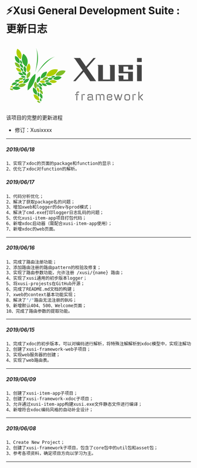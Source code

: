 # ⚡️Xusi General Development Suite : 更新日志

 <a href="https://github.com/Xusixxxx/Xusi"><img align="center" style="margin-right:20px;" src="data:image/png;base64,iVBORw0KGgoAAAANSUhEUgAAAZAAAAC0CAYAAAC69XpYAAAgAElEQVR4nO2d%0Ae7wcZZnnv53NZNlsNhMyGTaTybAxYg4TEdNIkZL7AYpbBBqKq6iAioUgiiAi%0ARqTRyUSByCLXBhUBQREKm0uiUsgBjbFCIR2jIIdhYpbJJ8NmMiGTzbLZTDa9%0Afzxv5XQ61ffrSZ7v53M+fU7XW1XvudXzvs/l96SKxSKKoiiK0ihjej0BRVEU%0AZXSiBkRRFEVpCjUgiqIoSlOoAVEURVGaQg2IoiiK0hRqQBRFUZSmUAOiKIqi%0ANIUaEEVRFKUp1IAoiqIoTaEGRFEURWkKNSCKoihKU6gBURRFUZpCDYiiKIrS%0AFGpAFEVRlKZQA9IGLN+e3us5KIqidBs1IO1hreXbs3o9CUVRlG7SMwOSL6S+%0AnC+kjunV/dtJ5IbbgX16PQ9FUZRu0hMDki+kpgI3AL/IF1IP5Qupib2YR5uZ%0AZPn22F5PQlEUpVv0agfyMSB+2H4Y+H2+kJrTo7m0ixXAcb2ehKIoSrfolQE5%0Av+zrfYFf5QupUfsAjtxwDXBIr+ehKIrSLbpuQIz76sCEQxOAp0Z5XOQvez0B%0ARVGUbtGLHcjhVY7tBTyRL6Rmd2sybWaT5dv793oSiqIo3aAXBuR9NY5PAH6S%0AL6TGd2MybeYV4OReT0JRFKUb9MKA7FfHmFnATZ2eSAd4Azih15NQFEXpBr0w%0AIFPqHHdpvpBKipX0M28Ch1q+rQWaiqLs9vTiQbdXA2NH2y5kHfL9aVW6oii7%0APf2+Uj5+NO1CTEX6W2g6r6IoewC9MCAbGxz/6Y7MonOsAeb2ehKKoiidphcG%0A5K0Gx5+ZL6RGk0TIOuCgXk9CURSl0/TCgPyxwfFTgIPL37R8e5Ll2/UG5LvJ%0ARjQGoijKHkAvDMhLTZxzZMJ7NwC/t3y73+RPNgOTLd+e1OuJKIqidJJeGJAX%0AgS0NnvP+0i9MtfdngKlAYPn2lW2aWzt4x7zWU++iKIoyaum6Acmki1uBJQ2e%0AVu4Supad577I8u1bW5pY+/hf5lUNiKIouzW9SuN9qMHxU+NPLN+ehkjAl/NZ%0Ay7dva2lW7WGTed23p7NQFEXpML0yIE8iVdv1Utpw6kJGeomU8xnLt7/S7KTa%0AzF/0egKKoiidpOMGxPLt/Szf3qn6PJMubqP5KvMLahz/uuXbH2ry2u1kcq8n%0AoCiK0km6sQO5A/hXy7fvt3y7tD7ibuD1Oq+xAcDy7ZnUlyL7oHF19ZJ+TDFW%0AFEVpG90wIAcA45E2tr+1fPtRy7enm13IJ+q8xjrzenyd4ycBdzU2zbYz6nYg%0Alm+P6wPDqyjKKKEbBqT8gXQm8EfLt8/OpItLgRvruMZr5rURiZBTe+zK6ned%0AsR1Yvn2g5dtHAvtGbri21/NRFGV00FGJEMu3J1Y4NAF4xPLt/efP5FpgDtV3%0AF78zr3ManMJCy7eXGJHDbjHOvFb63vsCy7fHAWcD+wBLIjf8ZY+npCjKKKPT%0AGlNbaxy/YcGquf9h/szlpwMBcGiFcc+Z15kN3v8A4FQg3+B5rfCfu3ivhrF8%0AewJShGkBCyM3/EGPp6QoyiilowYkcsMtlm9voXoPkK8uWDX3lfkzl58EPMqu%0AO5G1wEqTydXMqv5zdNeATOjiverGGI6rkRqahZEbuj2eUldwHOdgYCGt/a1v%0AAs4JgqBRBYWO4DjOFOB+JLZYylbg4iAIGkmRV/oMx3FyNKantyUIgpM6NZ9q%0AdEPl9g1kJ1CN7y5YNfe982cun4ek915RcuxHmXRx+4JV9j5N3v9oy7dnRm64%0AqsnzG2Vc7SHdw/LtscClwHXA88AHIzdc39NJdZEgCF5yHOcW4BFaM+6LgMva%0AM6vmcRxnL2AxyT1nLlDjsVtwEAkCslXY3KmJ1KIbgd6X6xgzAbgjky5uy6SL%0AnwdOAlabY3eY11bmenYL5zZKvEvaVHVUF7B8+2TgFUR48rLIDc/ak4xHTBAE%0AS4AjkF4tzXKp4zj1ZgF2BMdxxiCGMMl4XB8EwQNdnpKyh9MNAxLUOe5Dlm/b%0AAJl08WfA3wJuJl2Mdw7bWpjDvBbObZTYrdAzd4fl21Mt334UWamuA94XueGP%0AezWffiAIghVIFl8rWWb3OY7TS5XlW5GYXjnfC4Lga92ejKJ0w4AsoXYwPeaq%0A+JNMurglky4+XnJsQwtzOKS8Gr6DxA+Yd6qO6hCWb1+I9Fw5E7gZOCpyw1ZW%0A3rsNQRCspf7aoySmAbk2TachHMf5ApL8UM4zwMVdno6iAF0wIJEbbgDqXf2e%0AWin1N3LDd2h+VT8O6FZv9biAsNHWvS1h+fY0y7d/DtyHxLbcyA2v7nIKc98T%0ABMHPgHtauMTZjuMkiXl2DMdxzga+mXBoJeAGQaC/Y6UndKvYbSFQzx/5OEwW%0AluXbj5jitlLqlT5JYv8Wzm2EWMJkXdVRbcTy7eORWpnjkaLLD0Ru+Hj1s/Zo%0APg+0klRxh+M409s1mWo4jnM4knFV/r+6BjgpCIKeBVAVpSsGJHLDVxHtq3o4%0AzDSMOht4wfLt0pXXaxXOqYd3t3BuI8QG5J87fSPLt8ean8/PzX1/BliRG7Zi%0AaHd7giB4B/go9S1qkpiEPNQ7iuM4s4An2DUNfhNiPFQ1QOkp3ZTbuAZJ6a3F%0AAcCMkq+/aPn2LebzX7dw/46LG5rq7jiI/laH7zUZ+AXwRfPW3cC8yA11RVoH%0AQRAsQ2JEzXKM4zhX1B7WHI7j7AP8lF011bYCpwdB8IdO3VtR6qVrBsQ82Fxq%0Ap7dOZ9eV4RXGTdOK3EY3CvxKjVTHVodmhxYx0iv+6sgNP63xjoa5DokjNMtC%0Ax3Fmt2syMY7jjEcy6JKUFy4OguC5hPcVpet0VfAvcsOVwOlUD4aPJzlff0Hk%0AhisqHOsXSv3iqztxA2NIlyMPly1IsLyVlfQeSxAEWxFXVr1ZguXsBTzoOE7b%0ACnJLaj2SCsm01kPpK7quGBu54XNIUVdFF4+JmZQHoQ+2fHsW9Wd0ldON1Xnc%0AencbjXVcrAvLtz+MrEwnIju5eRosb40gCFYC17dwiYOQQs12cRuQpCKttR57%0ADqcA/62Bj7/tzTQ7LGWSHRqYgqQfvgX8HliaHRxeE7nhS5Zvvx+4l10Lo2LD%0A8R3gy2XHbKTPx5VNTKcbWVGxdP2qdruTLN++BKnKHwOsR4zHi+28xx7Mjcg/%0AbSUxz1p80XGcp4IgCFuZhOM4X0RkZ8rRWo89iCAIOho/bSed3oFsAz6OGIIf%0AAv+UHRpYnh0a+Pi8yW9vjNzwNKRKvFTuJE6v/Ca7xhH2idzwDaQ4sVE6nhUF%0A/LV5rSdZoG4s3/4SYjjHID+To9R4tA9TR/FRmi/+HAs8ZGIXTWFqPRYmHNJa%0AD6Vv6agByQ4Ob2RX//IhwHeBP2aHBk6M3HBJ5IYfAA4DbkcyT4jccBO7xkvi%0Af/BmXA6tpADXS7wDaVuGjDEe8YNlFXCYcfEpbSQIglWUKCE0wUxEaqRhtNZD%0AGa10IwZS6WE3E/hpdmjgluzQwJjIDZdFbnh55Ibft3z7OMu3Z5tV9mGMBKTf%0AAIjc8CXgsQbnsSPbJl9I7ZsvpBY1eH49zDCvv6s2qF4s376UnY3HUZEbrm7H%0AtZVdCYLgbsRd1CyfdBynoS6YjuPsj9Z6KKOUbhiQWqm3VwA/yQ4NlMZjFgGv%0AWL79J6S6ei7S16P0Wp+jfsXb1XGr1nwhtR/wG+DKfCH1yTrPr5cZ5rWV1FAA%0ALN/+FCNKxLHx6OcMtN2Fi2hNd+1e06+jJlrroYx2umFA/DrGnIr4+GNi5d0Z%0AyAq8gASmd7izjEG4vM45PAuQL6SmAkOMuJoW5gupdrae3Rf552/JXWb5dunP%0AQ41HFzEr/lb6fkxFkkOqUlLrMSPhsNZ6KKOCjhuQ7ODwL6nsxirlk9mhgY+Z%0Az8uD0NOAp4xLZweRGz4AfK+Oa/8kX0iNRYxZaa3GFJIVThvG8u1pSDB1ReSG%0ATUvPG0n7R5DfzZuo8eg6QRD8iObTxQEyjuNcWOmg1noouwvd6EgIEvR+tI5x%0At2aHBp6GvX9DchOoOyzfXhe5YWn849OIUGKlFMx1iF/7ixXGXJ4vpL6RSRdb%0AzXKZYV6bzo6yfHsm8BTiD18LHKvGo2d8Gqn0n1prYAVudRznuQodAu+gi7Ue%0AjuMcgKg0N8PcdmSAOY7zCMmV9bVYEARB1ZbULX5/3WBNEASn1xrkOM6hNJeI%0A8U4QBEc1cV7LdMWAZAeHH8sODTwLHFdj6CREM+tWJA6StEO61/Lt5+POepEb%0AbrV8+yTENXVQwvjvzZ+5fCoiW5HEVOBooFWXwX7m9TfNnGxk7H+K7IrWAyeY%0AlGWlBwRBsMFxnIswWYFNMBF4ENjpH9txnC8BlySM71itRxAEf3Ac5x1GpG96%0AwVPIz6NRaray7pPvrxp1NSELgmCZUTWY0+D1d+uWtjEXUF8x36fmTX57PfD9%0ACscnAfNL3zApvw6wtGzsFuAW4Fp2zXIppR0dC99jXhsuJrN8ewxSJzMLSQw4%0AIXJDDaD2GNM75DstXOJI0wgKAMdxzgUWJIzrRq3HNR28dk2CIPgBbUxvT6Cn%0A318bubbXE2iErhmQ7ODwWuRBXStzahJwImIkKjVlutAo3wJg+faZ5lOHnX3X%0At8+fuXwLUsxYjcNrHK+HWcC6yA2b6TOxADgZMXjzIjesp4+80h0+R2u9QxY4%0AjnOA4zhH0sNaD1Ml31KlfBu4pfaQ5uiT769lzKKlGzVrbaGrWljZweGXgEFq%0AK9UeG7nhW8A5JPdCn4TZrlq+vS/wEKJOOy1yw3MADwlAfx3IUH33Ae1pNrUf%0A8HyjJ1m+nQG+hGh1nRO5YfkuSukhpnfIBTSvpTYOif89YT4vpdu1Hr0uSOz0%0A/Zu5/gOIt6ORj063q+7176luuhVE30F2cPjl7NDA+5He0mdUGHYQQOSGz1i+%0AfRqSsVIux34gkp57DfKPORP4heXbVuSG91i+/UDkhlvyhdQpdUxrYr6QGp9J%0AF1v5w9gfqbCvGxM0j4N/F0du+GQL91c6RBAESx3H+RbwhZqDk0laoGitR39w%0AUaOuQ8dxjmOk788eTdfVeAGyg8Prs4PDLnAsycHruE6DyA2XAO8Fyh+u/83y%0A7bHAR0rem4HsRiipGalXIK/pehDLt2cgf1DPN3BOvDKdBMyP3LCedGSld8yn%0AvT58rfVQRj09MSAx2cHh57KDw8cC70J8zT9GAopbASzfXmD59peBrUZ48b1I%0AF7mXkW2eza4P/uON7Dn5QmoSJcaoBtV6lNRiNvBWgxpVi5Cd1j2RG/59C/dW%0AuoDpHXI+zfcOKUVrPZTdgq66sPKF1G2MpNq9hRQYvjBnEs9k0sVvA98uO+V4%0ApNhqvuXbN0RueCNwdXzQSJwncQPwMPUbD2jN7zibBjSULN8+GSlgXILUGyij%0AgCAIVjqOcwPJmVT18qL29VB2F3qxAznQfByP0cEC/jlfSH0zX0iVawLFvsnx%0AwDct337IpLzGvIdk9rN8+2jqyCE3rMmki01XjwPvA4J6Blq+PRXJxnkZOEvb%0A0I46vkFr2T4HO45zTLsmoyi9pNsGpFJR1kSkUvwf8oVUaWC9vAr7w0hmVUy1%0AHdQ8kjO4kmhV/PAAjN5WHdzPSLpup7M5lDbTht4hY4D7HcdppwabovSEbhuQ%0AZ6jSyhZRJfXzhVTcIvTXCWO+ZPn2gebzav7oOdSvqjpU57hdMDuibSbtuNbY%0ATyE1J6fUM77b5AupvfKF1JR8ITXDfEzOF1Llqad7PEEQvEGJK7UJprOzeKii%0AjEq6GgPJpIvbTB+Om2oM/Wq+kPp3mPsdpDNh6TzHII1/LgD+WOUaM6m/L3kr%0A6bMz2LUCfhdMptYi4PzIDVe0cL+2YFSIj0P6rRyC/LySYkbb84XUm4jA5YvA%0Ar4BnW3T5jXqCILjTcZzTEFdsM3zYcZyfBEHQaF8bpfe8zK7ekWrstnp2Xa8D%0AQQLlFyOV29X4+vyZy19csGru7UispJSMWflXS6scm0kXN+cLqdUkS2bHLMuk%0Ai6/XmEs15lAj/mHmeh/wzcgNqwrDdRKjSHwG8AlE/6ue3cUY5Oc3AzE4G4G/%0A7MgERx8XAa9Qp9ZRAjnHcZaOph7YCgRBcFqv59AvdD2InkkXtwLnUV/a7Hft%0AP//nhUD5in0iUvn9ErX1tWo1tKq1G6rF/tSu//gskub7dy3eqymMa+oK4J+Q%0Aoszjqc94JPHYnr77iDEV5J9v4RKT6W8VWUWpSi92IGTSxZfzhdQ5SH+OanOY%0AfuxfvPmx8N/+6gSk+U5p/4TJkRtut3z7e4gUSDmrzesTwMcSjgO8mEkXW90R%0AbC5tdFWO5duzkN7uJ7R4n6bIF1JnArfRvCx5OVWbJWWHBuYAxwAWYuT3RaRk%0AxiKp0usRd9hK4AVgaXZwuJUanJ5h+nqc1+JlTnQc5xLTTldRRhU9KyTMpItP%0AIg/VWoHuyyI3XAccAXyNkeyX+KGziGSBxti9taTCPbbRnhqM9ZUOGNfVQkTj%0AqqsPSRMMfwqpdm+X8ViWSRd36XeSHRqYkR0aWJgdGvgnpHvkIuBcxODvg+wY%0Ax5vPZyMdKL+CuP7+JTs00JAETB9xL83HQEpZ5DjOfrWHKUp/0dNK9Ey6+BxS%0AQ1EtkDgjX0gdFLnhlsgNrwf+Cln1vQFg+oIkZcT83NxjC3B7wvFrM+liS6q3%0ApqajWkD8M8BN3c64yhdSNvA7kpsWtcINpV9khwamZ4cG7gf+EdkFTk88qzoT%0A6PHfYTM4jvMVaqs818t44EGzo1GUUUNPXFilZNLFtcBZ+UJqDrIjyLBrAeDh%0AwMsmDfYmJO5xmuXbvwB+ZMQTj2BEF2s98LOS8xcBlyLNmgAeyKSLNwNkhwYm%0AZAeHm61C3ydyw8QaEsu390fcW22TmDZNpw5G6k7+whjUnTB1NA9RW4G4UZ7N%0ApIvPAGSHBsYgiQ1fp3VRue3ILm3U4DjOR9i5HilmK83HlmzECKusTXf5sOM4%0AnS7m3RwEwW4plNpzAxKTSRdXIDLsXr6Q2g/xn++D/FPGq/w1iDskDqKfCyyy%0AfPt24HLkn/dsYGHkhltLrr0pX0hdhRTxPQBclB0a2Bd5CJyaHRr4qyb98Im9%0ATYzr6ujIDVv2a1u+PR75Pi9ADGm8St2EtAreQb6QOhcxHu1eyW7BuPuyQwNT%0AkOZXtbpL1sud2cHhVrLguorjOEeTrLq8HmlV8EPEwDfD9Y7jLAmCoOdp3nsQ%0AzXRJbJQ3aK1UoG/pGwNi3EGzgEkwdxtiLJ4vix2EyIq19AE5EfgycCZwGlIU%0AuEsXuUy6+EC+kNqcSRcfzw4NfAppbhOvno+kAS2rEirVmRxN5Y6KdWHUeq9A%0A5OrLJV6gLIstX0idjPwzdMINck0mXXwjOzSwH6Im0C5//WpGUQc2x3FmI9I7%0A5buMLcApprXqR4HlCWPqYRzwkOM4aSPeqCh9TV/4XC3fvgn4ZyQr5wkk4+p3%0AwL9avu0bXSsiN9xA5ZTZWUiR2y8jN0xMM12xcVY+OzRwB9KLpNT1cnDS+Fok%0A6VgZQ/haK0Fzy7cPRr7/b5JsPKCkoj9fSO2PpOd2YkHweCZd/LYxHi/QPuOx%0ADTivBfdhV3EcZypiPMtrPrYD55uOeJjdww00z2zk964ofU9fGBDk4ZfEeKTw%0Abcjy7Z9bvj2d6nUbU4CnTKwgibuQWEg576p7prXZErlh0x3mLN/+OPAbandJ%0AfA0gX0iNR4xuecOtdrASuCA7NDAZSUpoRN24FhdnB4dHRQtSx3HGI4uafRMO%0AXx0EweNl77UquPhZ4ypTlL6mLwxI5IYvUT0TCyRd8rfIyruau2kmCSvA7NDA%0ApcCnKpzTNmG7yA0r9XGvieXbX0D86/XsJH5jXhdSu6q/GV4Hjs2ki5sRAz+z%0Ajdf+XHZw+PttvF7HMJlRj2K6ZJZxexAE3yp/UwUXe8ZpwJ934aNbLYj7nr6J%0AgSAB9IOpLjuyD1I7cBoiCV+pvuESy7cXRW64BiA7NDATycSqRFOV1ZZvHx25%0A4fPNnJtwrY/RWFX8knwhdRBS5d5uVgAnZdLF9dmhgc/SvoD5NsDLDg6Ppu6L%0AdwEnJ7z/ZBAEl1c6KQiCNxzHuRq4o8n77osUgF7Q5Pl7HKZ/fcfpQtbWqKEv%0AdiCwI77hUFt4bApwK1KEWEnGZC92bnW7kOpprbXkUHbC8u0Jlm/fR5syOCzf%0APogaFd5lrIjc8HWqG8VmeRo4KpMuvpUdGphK+1Js1wCDo8l4OI7zJZJ3rS8C%0A59Q6PwiCO6lf5j+JjzmOc0btYYrSG/rGgABEbvgG8AGkerwaByMihhaVta5O%0AAamSRlJ7q1FN1XcnLN/eF8myuZA2uL5MX/cHaSxr5458IXU0ku3VLrYh2Van%0AZNLFOD35Blqv8wC4B3hfdnC4pmpxv+A4zrkkdx5cBcwLgqDeJIkLEAHKZsk5%0AjlNvYzRF6Sp9ZUAAIjdcF7nhPOBY4DlGuhKW8/nIDd+M3PAo4CxgWdnxOBf/%0AI9SmrgebyY6KkEwZaM/P75KS69XDaqSWpZV+FOUsA96fSRdvjN8wu49WK62f%0ABNLZwWEvOzjcykO0qziOcyRSM1T++90AnBQEQUX5mnKM4OJlLUxnCiq4qPQp%0A/RQD2YnIDZ8DnrN8ezJSpTsTcUNtRh6iy0rGPgY8ZrK0Dgf+Fphk+fa4eZM5%0Aqcat3sgODr9aaz6Wbx+DZOKUusJa8oWaWo/5DZ521fyZy/ch2S/fKK8C8ysI%0ASm4HrkNkYw5MOF6JlUAe+G52cLjefix9g+M4+yNZbZVqPRouegyC4GHHcU5H%0AapWa4WTHcT4VBME9TZ6vKB2hbw1IjImNLAEwBmI2sio72vLt10wsIB67BvhR%0A/LWR3EjKnimlZme4CsajHZxJY0KHP47c8PF8IXVlC/fcivw878iki88CWL49%0ACUk/3uGWyQ4Or0PSUb9h0ngPRVKL38OIOOIWxD3zPxDxyhezg8OjtreFcRVV%0AqvX4aBAE5bvcRvCQxU2zwpaLHMd5NgiCVS3MYbfEcZwDqNGTpwp/bbLmlCbo%0AewNiYgSfRKQ0dlkJW769BglAfytyw/KitKnUDp5XXdVZvn0IlY1Hq26ZjzYw%0AdiXSCAqkI9qdyEN9NtXjJ9uQh3uIVOkvWbBq7lbgYwtW2S8g3Qj3ArB8exVi%0AXG4rNczZweENSHD9afP7mACtpSz3GyW1HjMSDl/TaufAIAg2OI7zCXOPZpiA%0ACC4eoQ+8nTEKAC/RfvFQpQZ9b0AQccVqu4TpSLDXs3z7/LK02lqd4j5XrRLa%0A8u39qL7zaDR762Bge+SGL1u+vRf1B8FXAfNiA5lJF5+npCI/X0hNR34O45Hd%0AwSZkd7AGWJNJF3c8cEzG16Mk13XMRBSEfaQOJB5/OrJ6nk2J0KXl29sQd+JL%0AyArwSaOOPKowtR6PkKxIcGcQBDe34z5BECxxHOc7yIKoGQ4FvojsDJWduRZx%0A6/ZdXHd3pu8NSOSGj1m+fTPwhRpDpwGB5dtu5IaxcFk1PaHvZweHf1TpoHHr%0A/JQRBd8k6npYWr59AKK9dRwSAL8AySKrxyX2MmI83jJChjYiJ7I38O/AWpj1%0Acj1V3ZZvH4lUlFe777XAUlMRfxXVA/xjzVxiYcttlm8/Bnw9csOacaU+4jaS%0AV69PIiKd7eTzSMOtZgszbzCCi4kq0HsqZheyDFnoKF1iVFjryA2vRjJZahUK%0AjQUesnw7fuhXesD/DPFJJ2LUdB+itu7TGzWOY/n2FUgFfVyMF/+B15N5dfef%0Aj/1/R8yb/PaR2aGBXwH/AjyFGKOvImrC3yU53bR8HlOQnUUl47EVcRMuBX5v%0ArttIdhjIz/9c4BXLt+8ySsJ9jeM4XyBZ3uYl4Lx2u4uCINiMLCCavW4suNis%0AbPzuzKjsbDmaGRUGBCBywzuBAeDbJHcY3AQ8DBwRu1FM6mi5m+kHwGnZweFq%0Au5OvUF+W0z9WO2j59l3Iw770n32myb6qFkx9EThs3uS3c4dP3PRrxL1SbWVV%0AT0HjBOBxdjWqbyENt96DuKdeoLYOVz0cRJMV/t3CcZyzSRYuXI3UenSksjkI%0AgqXALhIoDXAAo6yHirJ70pcurOzQwGyk0jfe6o8DNs6bzErg5/9eTL3rmbcn%0ATUXcVuMRWfXXS3uAlLAMiaNsAK6qpcFk+bZNWZ+NKrxW5To3ITUeSUwG/kvZ%0Ae5uRAHYucsPnskMDH0F2AbVWmqswOmJGRPJcYB7yAJ+E7DhWIyvqJxCXzBQk%0AVrIhcsN1Zsd1H5V7xzfKauD0Cr+PvsBxnEOpXOtxQhAEDcW3mmA+cCLN9w65%0AwnGcJ4IgqFRIqygdp68MSHZoYBqyYk+qHJ+CuJTO+LNU8aZ5k9++Drg9Ozi8%0A3WQGHWz59gxgdVkXwPsQF9LttYrZLN+eQGMNmV6qcJ0zqB6zGWvmdCfwD+Y6%0AL8YP3OzQwIXUXzx2+eINe7PYt69EkgmSVHlL4xRrgGsjN/xByfF7aZ/xWAU4%0ArSgSdxrHcWYhrsByd95W4PRmaj0aJQiCrS32DokFF99n3GKK0nX6xoBkhwYO%0AQYLWlfpflDIRmPfKO+PvtuTBeRUjwe5vUSKlvXjD3k8jD80zFvv2u5EH7Fbg%0ArsgNy3PqF1B/cHNNUsaR2QXUqi3ZEBc/lh/IDg3Y1K+LdfviDXu/iLidDq3z%0AnOnAg5Zvn4T44i+hfb29nwXO6+dMLMdxppD8d7YduKCbK/ogCFY4jnMDdcSw%0AKjADSQC4qG2TUpQG6IsYSHZo4EAkDbQe4wGw5PX/85/OX73lP/4U8QWXZko9%0ABKJZZfn2LUijqt8i7qAvI+q1X6Dsezfpqp9pYNqVisquYtee7qWsj9ww0bee%0AHRoYh+w86jHsjwGfQ2pj5tQxvpxXTOOtkAo7qQbYhCQ5nNDnxmMvJC07aZFw%0AbRAEFbPyOkirvUMudBwn067JKEoj9MsOZB3i/z+3xrgNiJvm9n/4P3t9F4mR%0AlPIA8JoxHJ+h8ve3zgg3AjuyrnI0ZlCHyt8wwfGkjJ5Sqj2sP059AexvAQEg%0AolIAABv4SURBVFdnB4e3Z0XuJY3sWo6s49zXgE/H9TKmF4tl+XYGMX6NpEGu%0ARX5u3x4lRYU/RAony7knCIIbE97vOEEQbDeurN/RvHDlvY7jLOtQ3Gas4zjt%0ASoboiwVrGe38/vY4um5ATGrn4YhPfiLwDuz9GvBpE9e4AHHH7If8Q61DHnpP%0AAY9lB4c3W759IKKGW8qzSPykQO0GS0+Xff1hGm9r+1zCe8dRvW4Eqlci16o5%0AWIkUPz5f+qapGj/K8u3DgfOR5lszGPmHXYvsmB4EliS1/I3cMA/kLd+eidRE%0AfBBJ452G+Oi3IxlcbyBG8OfAsqS2vv2I4zi3IskU5SxB0pd7Rht6h0xBFhCn%0AtW9WO/i/HbhmP7G7f38dpWsGxPLt2Yg4X4bkWoRtizfsnQcWRG54XY3LnV/y%0A+VqkL8YvETdYrQc4lMQYTEV4oz7oVaVSHyUcW+O8bcCPkw5khwamk9wydg1i%0ArB7KDg4/Azsk5T8EvBeJ6WxC3HRPR274aTMmlhzZErnhFtP69mTgtnwhdSAS%0AC5mEZH+tRYQVh+bP5MlMuvhtJF16t8BxnCtJbrz1MnBWP0iDBEFwpxFcbLZ5%0A16mO43w8CIJR029FGf103IAY99DXgS9RfQs7FhEXPMPy7bMiNyzvM13KQ8Cv%0AkPTdPyDd25ZTn/F4vixL6xKSe11XI0m9FmoLN34vcsOd3Az5QmoiMGXOJMYB%0Af7Ni46zxjEiwvJUdHI57c2D59izEWFbS/Nlm+fYPgKtNLGJjvpCami+k5iM7%0AtqQMrYmI4ToYycTali+kfgx8PZMuVkxTHi2YhkxJnR7fpIO1Hk1yAfAKtSV4%0AKnGr4zjPBUGwun1TUpTKdNSAGOPxIOIiqpdfYlxM+UJqNhLniBVgNwLD82ey%0ANJMuPl1yjx9SPXAds5USN5GJWVzTwNxi/ArvT69yziZMfYnZAXiIq2mnavc5%0Ak15fg7hV7sukizt2OSY1+EGq+8nHIoYiAB7OF1KfQQrlGvGtj0V+X+fmC6mb%0Agesy6WLf1nNUw3Ecm+S07I1IrUdfKQcHQbDWcZzLMIkgTTAB+Rs5on2zUpTK%0AdHoH8jEaMx7f+/Ox//eyz+y74ox8IXUdVaQ08oXUy8AgzP0wog9VD9dEbviH%0Akq8/TuPy2qsjN6yUgVUtn/+y+TOXj80XUk9RXTV0OtJG9VP5QupnwOULVs2d%0AilSj1/p9bQW8yA0fzhdS36W19NwxiHDfkflC6pRMuti32VVVmIZkqpXzYhAE%0Afbm7Mr1DttNCt0vHcaaZRlbl3IIIaY4mGkmr7tfvb1PtITuxgPoWxDE9SwJI%0AFYvFjt7ArJznU9298zxw/fyZy19DdhPl2VVJPLBg1dyLgT+RHDso587IDXfq%0ADGf59jC1A+7lfC1yw+sBskMDc4BXY1kUy7f/RLIc+M2RG15t+ng02sd889bt%0A/+H8m1YfPAvJkqpk8JZQYiDzhdQhyE6k5ba7iJvwsJJWt4qiKJ03IDFGkfZQ%0ApFvgXohVHgaejdzwzXwhNQ2Ja9RTyPcqMHfBqrknUt+K4+/KA/OWb5+IFJQ1%0AyrsjN1xleq0XkBXS6aYi/tfsWtD3jcgNr42/yBdSC5B6lEbYBpyyYNXcZxAJ%0A+IOAv0bE4/6I/Ax3WXHmC6m4u16jRrL83vNL290qiqJAB11Ylm/vjxS5xbuD%0ATchK9vvlGkn5QmockqZbj/FYCZyQSRc3L1hln1Vj7Frg4sgNlyQca6ZP9dMl%0A1esPIsHOU5EkgflmbrEB2YTUWzxceoFMujg/X0j9FqmfqCfoD/J9bDMps3Gr%0A30PMvT4IuJZvg2RUFZA026WRW3wtX0i9H8l+u5LGOyouAy7PpIsvN3ieoih7%0AAG3dgRgtqUuQznmVCuI2IlpMd8dv5AupryAP4WpsQ7Sjrs2ki++Y+/1Pkn2F%0AaxCJh9uTqr4t394HqVBvtLDphMgNn8kODZyNxCRitgPW4g1774cYlu8BN0Ru%0AWDFImy+kJiDFjh+lcqxnBSKL8kAmXdxiUo4vQfz6M2rMdQPSbfGmyA035Aup%0Afcy551G9WHEzksSQM42rFEVREmnbDsS4hO6jdlB6IrtWYz+JuGROZNcH4+vm%0A+G2ZdPHNkvtNQAzFW0jweC3ywP0FsLRGgduHadx4/CFyw2fM5/PLjo1BYhvz%0AgL8ulfMwjammAFsjN9wx/0y6uBnTc9x0FDwAMYbbkIf/SwmB6/tJFppMYjKS%0AOv0py7c/F7nFHwBfA75m3IUHIwH7OPAfF2yuzKSLWpmrKEpN2rIDsXz7s8Ct%0AdQ6/MXLDiqmz+UJqMuIaGge8Ge82ALJDA1ORmo04LXU9sCo7ONxQLr/l27+l%0Ads1GOedFbvij7NDAQUjRXhLp7ODwirJ7fYSRfh3vIM2s7ovc8OmSMScCpyBG%0AZBojRuRFJE7zbOSG243acET9rq9Svh25YVJGkqIoSlO0bEAs3/4YsjKuh6eR%0A/toHIdXkRyKr4G3IDmKhUakFdogLZgAXycyq9OB8FXkwP5QdHK7qr7d8ezrw%0AT3XON+Y14L2RG27PDg1Uc7d9Kzs4fFXZ/WaS3HhqKWKU1li+/QQSS6nEKsTt%0A92PTV71Wq91K3B65YbtbtCqKsofSkgGxfHs/pP1pPcHZ7yOun7uo/LB8f+SG%0AK43huBQp8mu0TmMpIjSYqHBq+falNK45dLrRiiI7NLCYyt0KX80ODr/X3Oez%0ASMLAJsu3XyBZ6HA9MIjEUH5HbZdiHomZTAV+QnPNiC6O3PA7TZynKIqyE62q%0AYy6itvF4EzgLKY6JqGw8HjbGYw7yML2Fxo0HiFBjtfPmNXi9pbHxMFRLiZ2d%0AHRoYb0QNb0VqWqDyjiXuTfEWu8ZVksggMZ61wAfMOY3UZqygjj7uiqIo9dAO%0AA3IPkp4bp+ZuR1w+DyMP63cDzyAPvkoFf38ALjfZTctprSf3d7KDw4laVUb2%0ApBG5coDPl31dq2fJvozIpZxs+fZxkRs+C9xdYfx04JbIDW+sMqaUQ5AYytbI%0ADf8eST64GEk0KK8F2Yb8Lu4Bjo3cMB3LuCuKorRKS1lYkRv+kjqkBizfXkhl%0AwcIXgdPnTX77RCTY3IpRe47q9R2H0Fhl9p2mX0Yj7MXO7qqPIlLzlyE7jjMT%0AzvmI5dvXRW74acu3/xHZrVWTRTnb8u0fRm6Yj9xwM/Ad8xFnp01AfrdvJUm3%0AK4qitIOWdiD5Qur4fCF1W76Q+mm+kFqYNMby7SnAJxMOvYWs7g+bN/ntWUgg%0AvpX5PA2cEsuKVCCpmVAl3gKuTXi/VtOeMezsQjswfo3c8CwkrlOeNTYGoxkW%0AueHNwPsQ2fdqD/9Et1jkhpsjN3wrcsM1ajwURekkTe1A8oXUDKSQrvSB/GqF%0A4VuQGMhs4D8B/4L44peZrKbJ1CcUWIntSJfCv8sODtfq62A1cN1PRG6YFF94%0AneoutnVIcDzOkhpvakEKlm+vQnYXA4hqrosEwscCh8UXML1GzrF8eyqSfXYY%0A4jobhxi23yPaV4qiKD2j4Ye2MR6/Zud4xlYSMptMzGGaOR4X0W0wH2OQh/80%0AxHffiPpkzLPAVdnB4ZV1jq+3d/jdFeRPQL73SokAm7ODw2sW+/aykjFvMiLz%0APhPpzb4MOCtyw78zP6OJJOw2TCX7w+ZDURSlr2hm1X8/uwbD52fSxVWwo8Pf%0AmcA5iPBfUhMjgC2Wby+FvR/9s1Rx8Pi9Nx4EXIRInVdrqLMGcVfdW6vmI4H9%0Aag/hVUT1thJPIz02klhqXnOMGJCfsqvL6lAgsnz7g6Y6fTT0E1cURdmJhupA%0A8oXUocgKPGYbok11szEcn0F8/I0WuW0CbgcWzpv89jtIquz+yK5kPOIGWwP8%0AITs4vLrBawN1FxBuAj4QuWHVVNfs0MBykuMpXnZw+B5zv0cQA/oeZKf1b+wa%0A43kZmKuxCkVRRiON7kBsZLW8FnEf3ZZJF98wyrAP0rxs+ERE4vzCxRv2vsho%0ATrW74c+MGse3A+fXMh6GBYhMeimbkC6ARwNLYe4FSOB8E4Dl2yvYVT7lIOAK%0A4OY67qkoitJXtEPK5FzEeLRTGv7ayA2/0cbrxY2tKrWiBbgscsM7K5x7IXAs%0AsChywxUA2aGBnyMtaWOumzPp9f8O/CuyW7o4ky4+V3KNL5Dcm3st8K5yiXtF%0AUZR+p9VCQpAiwHb78Bdavv2VNl+zmlvt7ysZD8MpwEeQTKpHjTvsIkZSel8H%0AvoXs0MYhwfIgX0hdUnKN7yDJA+VMI1nmRFEUpa+pe9eQHRqYBpyB1CiMQ7KL%0AgnmTWbZ4w94W0hCqGW2mJF4FftCma8WMr/D+jZEb1pIRKXU9nQkct3jD3hfM%0Am/z2KYgr65zs4PA7+UKqtFhyDHBXvpDalEkXH47ccKPl25cDDyVc/wjEJago%0AijJqaGQH8hTSpOlTSA3DV5EWtL+dN/ntyUiNxY201uB9GxIP+EDkhqtbuE4S%0AScayqrR8CeVV9JOAnyzesPdBwLtLJNyTqtxzsWEx3QlvTxgzPeE9RVGUvqYR%0AA3IBycJ9c4DfzJv89tHmYfy3iLumkR4dW8w5A5EbXh254ZYGzq2X/1Ly+Xbg%0A8/UYD1MEmPRzGgPctXjD3qUNnpJ+PhMoSfs1cupXmznEVNodKYqi9C11G5Ds%0A4PAfEOnx1QmHxwF+dmhg38gN34jc8GLgvyK1IPcgelfrkB3GNqRS+yVz7Bzg%0ALyM3vLik33gneNu8bkbk2f97m657r8lCg8pKt2ebLoBkhwbOnTf57XsQNd24%0AqVTF1reKoij9SsNZWNmhgb0QbavzEJ2nCUg85HlgYXZwuN3pt23B8u2PI4KG%0A59SZqlt67v+jurF9A3jv/JnLxyD1HklCiBev2DjrcSRLaxtiPG9YvGFvgElG%0AvkRRFGXU0JaWtqMBkzm1rpl0Wcu3/0TtOpKrIze8OV9IPYhkbJXzwIqNs64H%0A/lTy3nokAP9cwnhFUZS+ph1pvKMCo07bbK1FPZLuV5tq/JvYOb4RMxWJ9ZQy%0ABfh5dmjgQ03OS1EUpWfsMQakRYI6xuwDnJpJF1cCSUWQ45A6kHIjNhZ4JDs0%0AMKOlGSqKonQZNSD18Tj1pSefZV5vYNe6jnWmV0lSr/bxwL3NT09RFKX7tFN+%0AZLclcsP1lm//iOTYRilHAmTSxa35Quo0RLk47kAYB8kfJbny/Ljs0MDB2cHh%0ARjsgKi3ged5EpDVzhp3VCjYCJ+VyuSSDryhdw/O8IaRI+7BcLtdXyTa6A6mf%0Ar1N7F7KP5dv7ACxYNXdrJl08CzgfWIXIugN8n2RJE5BaG6W7PIJkFZZL3UxC%0AmqApSq85Gvn7rLefUddQA1InJs32xjqGxlXrT1i+/ZVMuvgwMJBJF5cBZAeH%0ANwOXVzj3mNZnqtSL53kHACeaL+9GDHj8cVoul/ter+amKKMBdWE1xg3AcVTv%0ArT7B8u3ZwMnAyZZv/+fILe7UWz07OPxwdmhgkF17xc9o52SVmpS2H7gsl8vV%0AaomsKEoJugNpAJMGfBrikqrENkZWtQBfsnz75PgLy7cPtXz7YMADyqvhVdKk%0Au+xYQKnxUJTGUQPSIKZP+VGIYnAS6xE9sFJuNb3PAa4HosUb9r5p8Ya9r0ak%0A4uPqfe0J0l3Wlr0qitIAakCaIHLDNcAHgR+VHdqGyJpMLnt/P+AYy7fHMRLn%0AuBJYvHjD3s8A7wVOQjodKl0il8stBQ5DfpdKH+F53kTP8842WXLtuN4Yz/My%0AnudNa8f1+hHP86Z4njezm/fUGEgD5AupjyM/s9fnz+SlTLp4nuXbDyJpoPsD%0AKyI33Gb59vqE009ABCVLf+bHAw9mB4fPAX5mPpQO4nneT5CU3fL3S798PJfL%0AuXVc5xDEAC1CeuWUks/lcqfXuIaNZPfZiKZcEluBlcD1uVxuSbXrlVzXN9c8%0AzMzxfmCvkiHvIGnl9zHSXuDX5pxStiHiqQ8DC3K5XF07ZM/zPok0XDuAXVsc%0AbEd26c+a76mSLt0iJEb4MJLJWOledyDtJe7O5XJXVZnWZ4FbgJcRIdNq8z8R%0AuAY4mOTfy2ZEneKbuVyu5v9sO/5W6rjHoUjLjQme572vW+m+ugNpjMuBHDAE%0A/Fu+kPrV/JnLp1/yN7+zEFdULNv+u4RzZ7JrXxGAs01bYKU7lD8kmx2TQbpJ%0AHlJhfNVreJ53EPACkpRRyXiAKBgcDDzleV6tOqSYM0rmZrGz8QCJtc0BbkXq%0AkiaQnCI6Ftk9fxX4qed5NZ8Xnuc9ihTFHkpyf5wxiGrDh4HI87wDK1wq1ow7%0A1fO8JHFSPM+bBFxivp8rzNeVOMe8VlX89jzvS0jK/dFU/r1MMMd/6nneF6td%0Az9DS30otPM87GVHLmEyyjFLH0B1IY6wr+XwMcDhw+F/82ZaF82cuXwB82xx7%0AGrij7NxqD4lFlm/nO9QHRdmZI5CHWzWWNXjNoxKuWesaCxHj8BayKl1XYdwE%0A4HNIxthtnuc9nsvlGum1Mx+I2NmITAJcpKD1DKSr5gcRde3ye5+G7JSPQZrJ%0A3V3pRsbAxYWzIfATdm1VMAYYAC4187gfSCdc7nHEpTvB3P/phDGHMLIIHmO+%0AnycT5jWVkcxJv8r8j0F+LyAK4zlgTcLQaUgSzAxgoed5L+ZyuecrXbeMZv5W%0AKmJ+5vchz/JNwCndLDZUA9IYb1Z4fzLyELggX0idF7nFVy3ffoyRfyaQB0SS%0AawvkDzLDrjEVpc0Yl8kbAJ7n7Yu4bsJcLndW1RPrvGYDxA+0r+dyuTurDfQ8%0A73ngFeSBeygNtD82bqcfJxz6tud5y808LsrlcoPAioRxd3qe9ytksXQ+VQwI%0A4rYCeDGXy1WNK3me9xvEcM3xPG92LpfbKSkll8u95nnea4hr2CXZgBxR9vUg%0ACQYE+d8ag7gDk64Tc7V5XQOkc7lcpYJfPM+7B/E0TDfnPV/lujto8m+l0hyu%0ARMRbxyCG+oRcLreyHdeuF3VhNUahxvEDgeX5QupkZNW4seTYcuAPVc6t6OdV%0AOoaNPADOrDWwA6xFYgw1V59lD9fyBI1WeMS8VnIjxcSr9gNqjIvdYI/Wce9S%0AI7hfhTGPm9cPVXCfxSv5+P/s6ArXieMLz+Zyuc1V5hS7km6rZjwAzPHbyubR%0ANTzP+yayaB2DuOUO67bxADUgjVJP344JwBPzZy6fg2z/tyB+yScjN4yDb0lU%0AK05Udj8+CLwnl8slrfq7RZy+XC12ACNuqFoZUfF1aqZFl7nhymM0MbEhmkKZ%0AfpwxKPEDP97BHVgeBzFZXEeXXa8S8bmra4yLicfV+vm1DZNN9l0gjr2sRIxH%0AJ7u5VkRdWA2QSRdfyxdSr1JbI2ks4M+fudxasGruB4FTIzeM3V/fRYKi5exj%0A+fbEyA2T+qoruxm5XG4TsMnzvBnI4qHSQ3RNLpfrVMOxOOBaayFZ77j4+DbP%0A88YDp5LcnRN2NkaJrt1cLrfC87zVSKzBZWc30UFI8Hwbkl31BXOv8jjIh8z7%0A20h2b402bgE+bj5fCswzf0s9QQ1I49zFyNa1GnshRuT9mXSxdJX5feBakjOy%0AdEe4B+F53i1IemnV37vneeWFqaOBW5Cgey3WktziIOZxpGYqw84acoeb15W5%0AXG6953kvIa6k8jhInI79y1puqVHCheb1Z8DpuVyup4k3+sBqnO+wa2ZJJWYh%0AWTA7MJlWlcQUtRJ9D8HzvEuAK6j9P7iGyskX/cxyqv89b0MMx0k1ssri+Mt0%0Az/NKd+5xAH2pef2leT06HuB53l6MyArVE5cZDcRZYTOpntnZFXQH0iCZdHFL%0AvpC6Bkk/rIcr84XUrZl0ccdDIHLDJy3fvpERPybA2sgNG0nPVEY38SLiaeD8%0AWm6IskLHvscoGbesZpzL5ZZ5nrcWyVR0GYkhxjuQX5nXF4AvIXGQiebneTzi%0A5toO5FudS5/wOaROZRbwc8/zjqqRGNBRdAfSBJl08QHq/4McT5nqruXb4xE3%0A1t+XvK2NpPYsYiXgR3rpw+4lRnqjngym+H8tY87bDylGhJEstqXIriauB4GR%0A7Kswl8vV6zXoa3K53LPAJxCjeBBSYFopztRx1IA0zwVUT8st5aNlX98PLIrc%0AcD5Swf4mu88WW6mPePdfr9sybmbWz16DeI6VEgLKCYBfe553eI1xsRtrf8/z%0A9mdk97E6l8utBTCr8DiNddBkaZ1adv5uQS6Xe4CRmpWjgUfqUQnoBGpAmiST%0ALm4CHOozIrPzhdS+AEbK/UzgCsu3j4vc8GngPWgRoVKd2AW6T9VRvSVe5b+n%0A1kDzwIvrSqbWGP48I9//GYzEP8praJ43r0cju5C4ZuZx6iOuJ5lR5/h43MZq%0AgzpBLpf7FvAN82UGye7sOmpAWiCTLr6F/DHXI4IYb9XPKXnvapA+I5Eb1mqX%0Aq+xexH7rWg/PmHihclIH5tIu4oD2J2voUoE85OPdVFX3kunVEmdWnc6Ii+rX%0AZUNfMK9zEDcPwMu5XG51jbnExAbpslrzN8cvKzuvq+RyuWuRpB6ACz3PW9Tt%0AOfTzdnhUkEkXNwIn5QupSxEdnUrFVrHPu7SG5GjLt8eZRlXKnsUyJMh7rVmN%0Al6eYTkSKDQ9BdJd+iAgvHu95XiaXy/VjUPgW4GzEKA57nvcA8A9IMW3MOKR9%0AwYXm6/XAi3Vc20fqH0ozscrTf5cisYExiFhjfF693IRkbe0LFDzPy5FcFBlr%0AYe1r7vfNhDHdwkN2WmcAV3qe9y+5XO4bNc5pG7oDaROZdPFO4N1IYDwp3/xv%0AzGvpz3wcUmWr7Hlcj8Q/piIP3vvLPm5DHoL7Acci9UOxj7/dfWNqKbhuL3tN%0AJJfLvYisyrcjrrYvIIKEpd/XvUj68iTk+/9EnTLxz7JzOvMmRn4e8f03MGKM%0Axph5JOmAVZr/84yk3c9AFoTlv5f7zfszzLhrc7ncL+kRZnd2HiMqGQurKBy3%0AHTUgbSSTLq7PpIvzgf+KuBq+heSnr2Hkn69cSE1Td3vHCuSh1Eyl9+PI77Va%0AEVxFcrlciMTQlrLzCj1mI9K74hqkF8d2RKxwHbVdJo/VObfQjKsVI4jH1dz1%0A5HK5u4G5SExvDSOB9ZitiHbT94AP5HK5uqrDjZG5GHF3rQc+ncvlkty+FyMd%0APjcD11XpN1LpPt9A/nefZ8TNWM5mc/ykXC53Yx2XbelvhRq/T/OzOc3MaRVd%0A7LCZKhaL3brXHkF2aGAssjrZDqzNDg7v9HCwfPsY4Bfmy9WRG76ruzNUFEVp%0AD7oDaT+XIH7ffwT+d3ZoYCg7NHByfDByw+cYCTY+0IP5KYqitAU1IO3nYUa2%0AvmOQbJPF2aGBB7NDA3HBz0cRI3JT96enKIrSHtSF1QGyQwOfIVlw8QfZweHy%0AokJFUZRRiRqQDpEdGliEqIiWMy87OLyk2/NRFEVpN+rC6hDZweGrEPG38v7E%0AV/VgOoqiKG1HdyBdIDs0cDBSHTsBeDM7OFyvtIKiKErfogZEURRFaQp1YSmK%0AoihNoQZEURRFaQo1IIqiKEpTqAFRFEVRmkINiKIoitIUakAURVGUplADoiiK%0AojSFGhBFURSlKdSAKIqiKE2hBkRRFEVpCjUgiqIoSlOoAVEURVGaQg2IoiiK%0A0hRqQBRFUZSm+P+Fe612zGE7GwAAAABJRU5ErkJggg==" title="logo created by @xusixxxx" /></a>

该项目的完整的更新进程
- 修订：Xusixxxx
****

##### 2019/06/18
```sh
1、实现了xdoc的页面的package和function的显示；
2、优化了xdoc对function的解析。
```

##### 2019/06/17
```sh
1、代码分析优化；
2、解决了获取package名的问题；
3、增加xweb和logger的dev与prod模式；
4、解决了cmd.exe打印logger日志乱码的问题；
5、优化xusi-item-app项目打包代码；
6、新增xdoc启动器（需配合xusi-item-app使用）；
7、新增xdoc的web页面。
```
****

##### 2019/06/16
```sh
1、完成了路由注册功能；
2、添加路由注册的路由pattern的校验及修复；
3、实现了路由参数功能，允许注册 /xusi/{name} 路由；
4、实现了xusi通用的初步版本logger；
5、将xusi-projests在GitHub开源；
6、完成了README.md文档的构建；
7、xweb的context基本功能实现；
8、解决了"/"路由无法注册的BUG；
9、新增默认404、500、Welcome页面；
10、完成了路由参数的提取功能。 
```
****

##### 2019/06/15
```sh
1、完成了xdoc的初步版本，可以对编码进行解析，将特殊注解解析到xdoc模型中，实现注解功能；
2、创建了xusi-framework-web子项目；
3、实现web服务器的创建；
4、实现了web路由表。
```
****

##### 2019/06/09
```sh
1、创建了xusi-item-app子项目；
2、创建了xusi-framework-xdoc子项目；
3、允许通过xusi-item-app构建xusi.exe文件静态文件进行编译；
4、新增符合xdoc编码风格的自动补全设计；
```
****

##### 2019/06/08
```sh
1、Create New Project；
2、创建了xusi-framework子项目，包含了core包中的util包和asset包；
3、参考各项资料，确定项目方向以学习为主。
```
****
